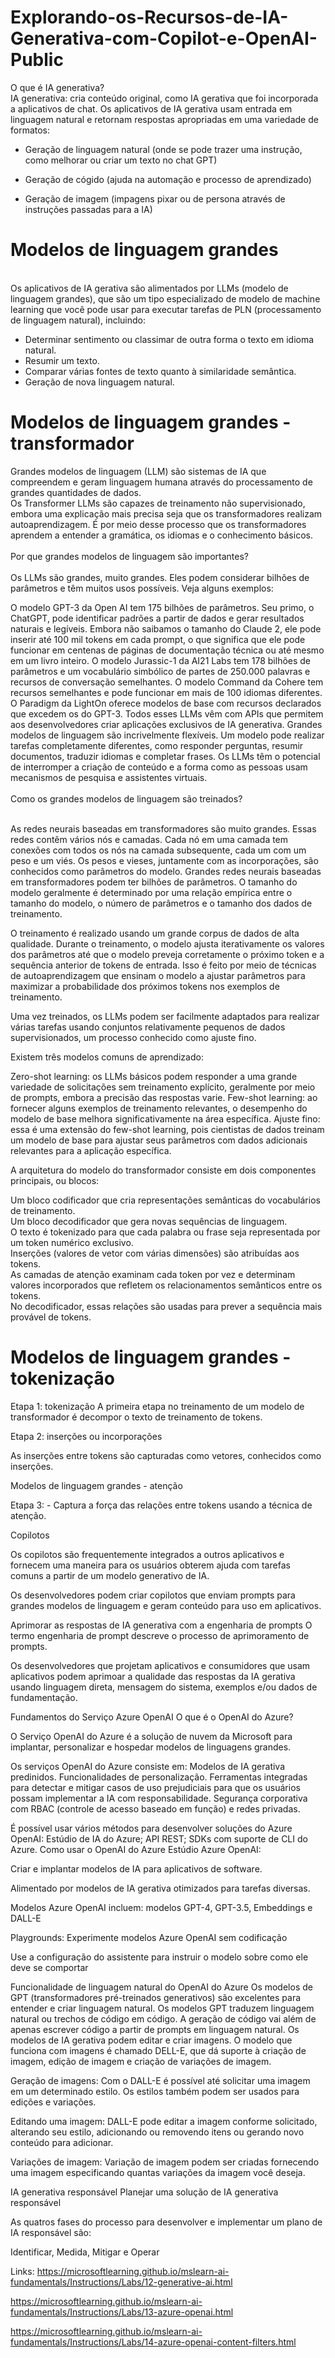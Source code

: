 # Explorando-os-Recursos-de-IA-Generativa-com-Copilot-e-OpenAI-Public
O que é IA generativa?<br>
IA generativa: cria conteúdo original, como IA gerativa que foi incorporada a aplicativos de chat. Os aplicativos de IA gerativa usam entrada em linguagem natural e retornam respostas apropriadas em uma variedade de formatos:

* Geração de linguagem natural (onde se pode trazer uma instrução, como melhorar ou criar um texto no chat GPT)

* Geração de cógido (ajuda na automação e processo de aprendizado)

* Geração de imagem (impagens pixar ou de persona através de instruções passadas para a IA)</br>

<h1>Modelos de linguagem grandes</h1>
<br>Os aplicativos de IA gerativa são alimentados por LLMs (modelo de linguagem grandes), que são um tipo especializado de modelo de machine learning que você pode usar para executar tarefas de PLN (processamento de linguagem natural), incluindo:<br>


* Determinar sentimento ou classimar de outra forma o texto em idioma natural.</br>
* Resumir um texto.</br>
* Comparar várias fontes de texto quanto à similaridade semântica.</br>
* Geração de nova linguagem natural.</br>

<h1>Modelos de linguagem grandes - transformador</h1>
Grandes modelos de linguagem (LLM) são sistemas de IA que compreendem e geram linguagem humana através do processamento de grandes quantidades de dados.<br>
Os Transformer LLMs são capazes de treinamento não supervisionado, embora uma explicação mais precisa seja que os transformadores realizam autoaprendizagem. É por meio desse processo que os transformadores aprendem a entender a gramática, os idiomas e o conhecimento básicos.<br><br>
Por que grandes modelos de linguagem são importantes?<br><br>
Os LLMs são grandes, muito grandes. Eles podem considerar bilhões de parâmetros e têm muitos usos possíveis. Veja alguns exemplos:

O modelo GPT-3 da Open AI tem 175 bilhões de parâmetros. Seu primo, o ChatGPT, pode identificar padrões a partir de dados e gerar resultados naturais e legíveis. Embora não saibamos o tamanho do Claude 2, ele pode inserir até 100 mil tokens em cada prompt, o que significa que ele pode funcionar em centenas de páginas de documentação técnica ou até mesmo em um livro inteiro.
O modelo Jurassic-1 da AI21 Labs tem 178 bilhões de parâmetros e um vocabulário simbólico de partes de 250.000 palavras e recursos de conversação semelhantes.
O modelo Command da Cohere tem recursos semelhantes e pode funcionar em mais de 100 idiomas diferentes.
O Paradigm da LightOn oferece modelos de base com recursos declarados que excedem os do GPT-3. Todos esses LLMs vêm com APIs que permitem aos desenvolvedores criar aplicações exclusivos de IA generativa.
Grandes modelos de linguagem são incrivelmente flexíveis. Um modelo pode realizar tarefas completamente diferentes, como responder perguntas, resumir documentos, traduzir idiomas e completar frases. Os LLMs têm o potencial de interromper a criação de conteúdo e a forma como as pessoas usam mecanismos de pesquisa e assistentes virtuais.<br><br>
Como os grandes modelos de linguagem são treinados?<br><br>

As redes neurais baseadas em transformadores são muito grandes. Essas redes contêm vários nós e camadas. Cada nó em uma camada tem conexões com todos os nós na camada subsequente, cada um com um peso e um viés. Os pesos e vieses, juntamente com as incorporações, são conhecidos como parâmetros do modelo. Grandes redes neurais baseadas em transformadores podem ter bilhões de parâmetros. O tamanho do modelo geralmente é determinado por uma relação empírica entre o tamanho do modelo, o número de parâmetros e o tamanho dos dados de treinamento.

O treinamento é realizado usando um grande corpus de dados de alta qualidade. Durante o treinamento, o modelo ajusta iterativamente os valores dos parâmetros até que o modelo preveja corretamente o próximo token e a sequência anterior de tokens de entrada. Isso é feito por meio de técnicas de autoaprendizagem que ensinam o modelo a ajustar parâmetros para maximizar a probabilidade dos próximos tokens nos exemplos de treinamento.

Uma vez treinados, os LLMs podem ser facilmente adaptados para realizar várias tarefas usando conjuntos relativamente pequenos de dados supervisionados, um processo conhecido como ajuste fino.

Existem três modelos comuns de aprendizado:

Zero-shot learning: os LLMs básicos podem responder a uma grande variedade de solicitações sem treinamento explícito, geralmente por meio de prompts, embora a precisão das respostas varie.
Few-shot learning: ao fornecer alguns exemplos de treinamento relevantes, o desempenho do modelo de base melhora significativamente na área específica.
Ajuste fino: essa é uma extensão do few-shot learning, pois cientistas de dados treinam um modelo de base para ajustar seus parâmetros com dados adicionais relevantes para a aplicação específica.



A arquitetura do modelo do transformador consiste em dois componentes principais, ou blocos:<br>

Um bloco codificador que cria representações semânticas do vocabulários de treinamento.<br>
Um bloco decodificador que gera novas sequências de linguagem.<br>
O texto é tokenizado para que cada palabra ou frase seja representada por um token numérico exclusivo.<br>
Inserções (valores de vetor com várias dimensões) são atribuídas aos tokens.<br>
As camadas de atenção examinam cada token por vez e determinam valores incorporados que refletem os relacionamentos semânticos entre os tokens.<br>
No decodificador, essas relações são usadas para prever a sequência mais provável de tokens.<br>




<h1>Modelos de linguagem grandes - tokenização</h1>

Etapa 1: tokenização
A primeira etapa no treinamento de um modelo de transformador é decompor o texto de treinamento de tokens.

Etapa 2: inserções ou incorporações

As inserções entre tokens são capturadas como vetores, conhecidos como inserções.



Modelos de linguagem grandes - atenção

Etapa 3: - Captura a força das relações entre tokens usando a técnica de atenção.

Copilotos

Os copilotos são frequentemente integrados a outros aplicativos e fornecem uma maneira para os usuários obterem ajuda com tarefas comuns a partir de um modelo generativo de IA.

Os desenvolvedores podem criar copilotos que enviam prompts para grandes modelos de linguagem e geram conteúdo para uso em aplicativos.


Aprimorar as respostas de IA generativa com a engenharia de prompts
O termo engenharia de prompt descreve o processo de aprimoramento de prompts.

Os desenvolvedores que projetam aplicativos e consumidores que usam aplicativos podem aprimoar a qualidade das respostas da IA gerativa usando linguagem direta, mensagem do sistema, exemplos e/ou dados de fundamentação.

Fundamentos do Serviço Azure OpenAI
O que é o OpenAI do Azure?

O Serviço OpenAI do Azure é a solução de nuvem da Microsoft para implantar, personalizar e hospedar modelos de linguagens grandes.

Os serviços OpenAI do Azure consiste em:
Modelos de IA gerativa predinidos.
Funcionalidades de personalização.
Ferramentas integradas para detectar e mitigar casos de uso prejudiciais para que os usuários possam implementar a IA com responsabilidade.
Segurança corporativa com RBAC (controle de acesso baseado em função) e redes privadas.

É possível usar vários métodos para desenvolver soluções do Azure OpenAI:
Estúdio de IA do Azure;
API REST;
SDKs com suporte de CLI do Azure.
Como usar o OpenAI do Azure
Estúdio Azure OpenAI:

Criar e implantar modelos de IA para aplicativos de software.

Alimentado por modelos de IA gerativa otimizados para tarefas diversas.

Modelos Azure OpenAI incluem: modelos GPT-4, GPT-3.5, Embeddings e DALL-E


Playgrounds:
Experimente modelos Azure OpenAI sem codificação

Use a configuração do assistente para instruir o modelo sobre como ele deve se comportar


Funcionalidade de linguagem natural do OpenAI do Azure
Os modelos de GPT (transformadores pré-treinados generativos) são excelentes para entender e criar linguagem natural.
Os modelos GPT traduzem linguagem natural ou trechos de código em código.
A geração de código vai além de apenas escrever código a partir de prompts em linguagem natural.
Os modelos de IA gerativa podem editar e criar imagens. O modelo que funciona com imagens é chamado DELL-E, que dá suporte à criação de imagem, edição de imagem e criação de variações de imagem.

Geração de imagens: Com o DALL-E é possível até solicitar uma imagem em um determinado estilo. Os estilos também podem ser usados para edições e variações.

Editando uma imagem: DALL-E pode editar a imagem conforme solicitado, alterando seu estilo, adicionando ou removendo itens ou gerando novo conteúdo para adicionar.

Variações de imagem: Variação de imagem podem ser criadas fornecendo uma imagem especificando quantas variações da imagem você deseja.

IA generativa responsável
Planejar uma solução de IA generativa responsável

As quatros fases do processo para desenvolver e implementar um plano de IA responsável são:

   Identificar, Medida, Mitigar e Operar



Links:
https://microsoftlearning.github.io/mslearn-ai-fundamentals/Instructions/Labs/12-generative-ai.html


https://microsoftlearning.github.io/mslearn-ai-fundamentals/Instructions/Labs/13-azure-openai.html


https://microsoftlearning.github.io/mslearn-ai-fundamentals/Instructions/Labs/14-azure-openai-content-filters.html

